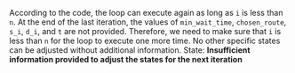 According to the code, the loop can execute again as long as `i` is less than `n`. At the end of the last iteration, the values of `min_wait_time`, `chosen_route`, `s_i`, `d_i`, and `t` are not provided. Therefore, we need to make sure that `i` is less than `n` for the loop to execute one more time. No other specific states can be adjusted without additional information.
State: **Insufficient information provided to adjust the states for the next iteration**